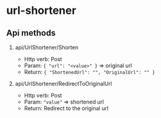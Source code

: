 # url-shortener

## Api methods
1. api/UrlShortener/Shorten
    * Http verb: Post
    * Param: 
    `{
      "url": "<value>"
    }` => original url
    * Return:
    `{
      "ShortenedUrl": "",
      "OriginalUrl": ""
    }`
    
2. api/UrlShortener/RedirectToOriginalUrl
    * Http verb: Post
    * Param: 
    `"value"` => shortened url
    * Return: Redirect to the original url

